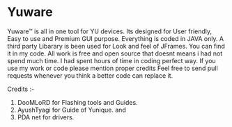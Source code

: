 # Yuware
Yuware™ is all in one tool for YU devices. Its designed for User friendly, Easy to use and Premium GUI purpose.
Everything is coded in JAVA only.
A third party Libarary is been used for Look and feel of JFrames. You can find it in my code.
All work is free and open source that doesnt means i had not spend much time. I had spent hours of time in coding perfect way. If you use my work or code please mention proper credits
Feel free to send pull requests whenever you think a better code can replace it.

Credits :-
1) DooMLoRD for Flashing tools and Guides.
2) AyushTyagi for Guide of Yunique. and
3) PDA net for drivers. 
